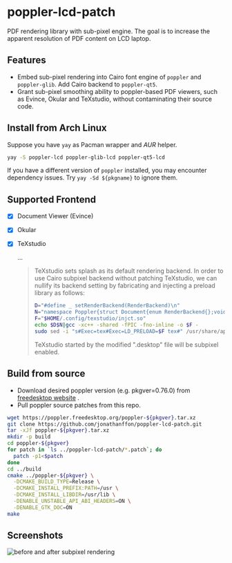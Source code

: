# poppler-lcd-patch
PDF rendering library with sub-pixel engine.
The goal is to increase the apparent resolution of PDF content on LCD laptop.

## Features
- Embed sub-pixel rendering into Cairo font engine of `poppler` and `poppler-glib`. Add Cairo backend to `poppler-qt5`.
- Grant sub-pixel smoothing ability to poppler-based PDF viewers, such as Evince, Okular and TeXstudio, without contaminating their source code.

## Install from Arch Linux

Suppose you have `yay` as Pacman wrapper and *AUR* helper.

``` bash
yay -S poppler-lcd poppler-glib-lcd poppler-qt5-lcd
```
If you have a different version of `poppler` installed, you may encounter dependency issues. Try `yay -Sd ${pkgname}` to ignore them.

## Supported Frontend
- [x] Document Viewer (Evince)

- [x] Okular

- [x] TeXstudio

  ...

  > TeXstudio sets splash as its default rendering backend. In order to use Cairo subpixel backend without patching TeXstudio, we can nullify its backend setting by fabricating and injecting a preload library as follows:
  >
  > ``` bash
  > D="#define _ setRenderBackend(RenderBackend)\n"
  > N="namespace Poppler{struct Document{enum RenderBackend{};void _;};void Document::_{}}"
  > F="$HOME/.config/texstudio/injct.so"
  > echo $D$N|gcc -xc++ -shared -fPIC -fno-inline -o $F -
  > sudo sed -i "s#Exec=tex#Exec=LD_PRELOAD=$F tex#" /usr/share/applications/texstudio.desktop
  > ```
  > TeXstudio started by the modified ".desktop" file will be subpixel enabled.
  > 

## Build from source
- Download desired poppler version (e.g. pkgver=0.76.0) from [freedesktop website](https://poppler.freedesktop.org/) .
- Pull poppler source patches from this repo.
``` bash
wget https://poppler.freedesktop.org/poppler-${pkgver}.tar.xz
git clone https://github.com/jonathanffon/poppler-lcd-patch.git
tar -xJf poppler-${pkgver}.tar.xz
mkdir -p build
cd poppler-${pkgver}
for patch in `ls ../poppler-lcd-patch/*.patch`; do
  patch -p1<$patch
done
cd ../build
cmake ../poppler-${pkgver} \
  -DCMAKE_BUILD_TYPE=Release \
  -DCMAKE_INSTALL_PREFIX:PATH=/usr \
  -DCMAKE_INSTALL_LIBDIR=/usr/lib \
  -DENABLE_UNSTABLE_API_ABI_HEADERS=ON \
  -DENABLE_GTK_DOC=ON
make
```

## Screenshots
![before and after subpixel rendering](https://github.com/jonathanffon/poppler-lcd-patch/blob/master/img/compare.png)
